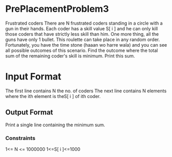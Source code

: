 # PrePlacementProblem3
Frustrated coders There are N frustrated coders standing in a circle with a gun in their hands. Each coder has a skill value S[ i ] and he can only kill those coders that have strictly less skill than him. One more thing, all the guns have only 1 bullet. This roulette can take place in any random order. Fortunately, you have the time stone (haaan wo harre wala) and you can see all possible outcomes of this scenario. Find the outcome where the total sum of the remaining coder's skill is minimum. Print this sum. 

<h1>Input Format</h1> The first line contains N the no. of coders The next line contains N elements where the ith element is theS[ i ] of ith coder.

<h2>Output Format</h2>Print a single line containing the minimum sum. 

<h3>Constraints</h3> 1<= N <= 1000000 1<=S[ i ]<=1000 

